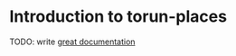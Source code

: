 # Introduction to torun-places

TODO: write [great documentation](http://jacobian.org/writing/what-to-write/)
